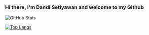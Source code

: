 ### Hi there, I'm Dandi Setiyawan and welcome to my Github

![GitHub Stats](https://github-readme-stats.vercel.app/api?username=WynstelleID&theme=tokyonight)

[![Top Langs](https://github-readme-stats.vercel.app/api/top-langs/?username=WynstelleID&layout=compact&bg_color=#161b22)](https://github.com/WynstelleID/github-readme-stats)
